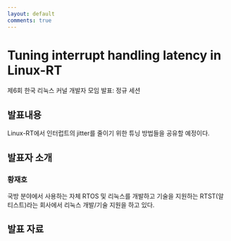 ```yaml
---
layout: default
comments: true
---
```


# Tuning interrupt handling latency in Linux-RT
제6회 한국 리눅스 커널 개발자 모임 발표: 정규 세션

## 발표내용
Linux-RT에서 인터럽트의 jitter를 줄이기 위한 튜닝 방법들을 공유할 예정이다.

## 발표자 소개

### 황재호
국방 분야에서 사용하는 자체 RTOS 및 리눅스를 개발하고 기술을 지원하는 
RTST(알티스트)라는 회사에서 리눅스 개발/기술 지원을 하고 있다.

## 발표 자료
